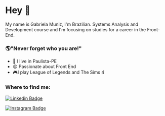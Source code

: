 # Hey 👋

My name is Gabriela Muniz, I'm Brazilian. Systems Analysis and Development course and I'm focusing on studies for a career in the Front-End.

 ### 🌎"Never forget who you are!"

- 📍 I live in Paulista-PE
- 😍 Passionate about Front End
- 🎮I play League of Legends and The Sims 4

### Where to find me:

[![Linkedin Badge](https://img.shields.io/badge/-LinkedIn-indigo?style=flat-square&logo=Linkedin&logoColor=white&link=https://www.linkedin.com/in/gabriela-muniz-1ab02a1ab/)](https://www.linkedin.com/in/gabriela-muniz-1ab02a1ab/)

[![Instagram Badge](https://img.shields.io/badge/-Instagram-indigo?style=flat-square&labelColor=indigo&logo=instagram&logoColor=white&link=https://www.instagram.com/gabrielassm_/)](https://www.instagram.com/gabrielassm_/)






